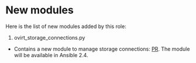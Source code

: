 New modules
===========

Here is the list of new modules added by this role:

1. ovirt_storage_connections.py

 - Contains a new module to manage storage connections: [PR](https://github.com/ansible/ansible/pull/22239).
   The module will be available in Ansible 2.4.
